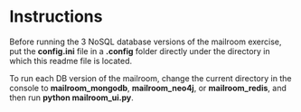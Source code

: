 # Instructions

Before running the 3 NoSQL database versions of the mailroom exercise, put the **config.ini** file in a **.config** folder directly under the directory in which this readme file is located.

To run each DB version of the mailroom, change the current directory in the console to **mailroom_mongodb**, **mailroom_neo4j**, or **mailroom_redis**, and then run **python mailroom_ui.py**.